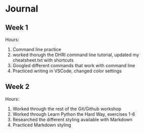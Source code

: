 # Journal

## Week 1
Hours:
1. Command line practice
2. worked thorugh the DHRI command line tutorial, updated my cheatsheet.txt with shortcuts
3. Googled different commands that work with command line
4. Practiced writing in VSCode, changed color settings

## Week 2
Hours:
1. Worked through the rest of the Git/Github workshop
2. Worked through Learn Python the Hard Way, exercises 1-6
3. Researched the different styling available with Markdown
4. Practiced Markdown styling 
